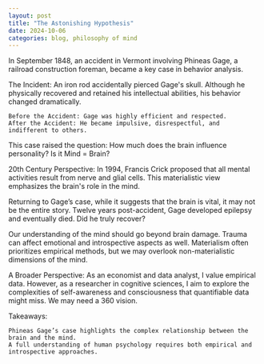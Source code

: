 ```yaml
---
layout: post
title: "The Astonishing Hypothesis"
date: 2024-10-06
categories: blog, philosophy of mind
---
```



In September 1848, an accident in Vermont involving Phineas Gage, a railroad construction foreman, became a key case in behavior analysis.

The Incident: An iron rod accidentally pierced Gage's skull. Although he physically recovered and retained his intellectual abilities, his behavior changed dramatically.

    Before the Accident: Gage was highly efficient and respected.
    After the Accident: He became impulsive, disrespectful, and indifferent to others.

This case raised the question: How much does the brain influence personality? Is it Mind = Brain?

20th Century Perspective: In 1994, Francis Crick proposed that all mental activities result from nerve and glial cells. This materialistic view emphasizes the brain's role in the mind.

Returning to Gage’s case, while it suggests that the brain is vital, it may not be the entire story. Twelve years post-accident, Gage developed epilepsy and eventually died. Did he truly recover?

Our understanding of the mind should go beyond brain damage. Trauma can affect emotional and introspective aspects as well. Materialism often prioritizes empirical methods, but we may overlook non-materialistic dimensions of the mind.

A Broader Perspective: As an economist and data analyst, I value empirical data. However, as a researcher in cognitive sciences, I aim to explore the complexities of self-awareness and consciousness that quantifiable data might miss. We may need a 360 vision. 

Takeaways:

    Phineas Gage’s case highlights the complex relationship between the brain and the mind.
    A full understanding of human psychology requires both empirical and introspective approaches.

